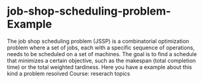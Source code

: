 # job-shop-scheduling-problem-Example
The job shop scheduling problem (JSSP) is a combinatorial optimization problem where a set of jobs, each with a specific sequence of operations, needs to be scheduled on a set of machines. The goal is to find a schedule that minimizes a certain objective, such as the makespan (total completion time) or the total weighted tardiness. 
Here you have a example about this kind a problem resolved
Course: reserach topics
